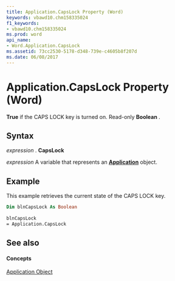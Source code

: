 ```yaml
---
title: Application.CapsLock Property (Word)
keywords: vbawd10.chm158335024
f1_keywords:
- vbawd10.chm158335024
ms.prod: word
api_name:
- Word.Application.CapsLock
ms.assetid: 73cc2530-5178-d348-739e-c4605b8f207d
ms.date: 06/08/2017
---
```



# Application.CapsLock Property (Word)

 **True** if the CAPS LOCK key is turned on. Read-only **Boolean** .


## Syntax

 _expression_ . **CapsLock**

 _expression_ A variable that represents an **[Application](Word.Application.md)** object.


## Example

This example retrieves the current state of the CAPS LOCK key.


```vb
Dim blnCapsLock As Boolean 
 
blnCapsLock 
= Application.CapsLock
```


## See also


#### Concepts


[Application Object](Word.Application.md)

